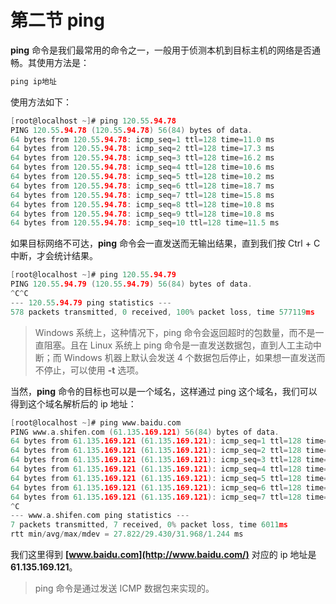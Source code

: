 # 第二节 ping

**ping** 命令是我们最常用的命令之一，一般用于侦测本机到目标主机的网络是否通畅。其使用方法是：

```c
ping ip地址
```

使用方法如下：

```c
[root@localhost ~]# ping 120.55.94.78
PING 120.55.94.78 (120.55.94.78) 56(84) bytes of data.
64 bytes from 120.55.94.78: icmp_seq=1 ttl=128 time=11.0 ms
64 bytes from 120.55.94.78: icmp_seq=2 ttl=128 time=17.3 ms
64 bytes from 120.55.94.78: icmp_seq=3 ttl=128 time=16.2 ms
64 bytes from 120.55.94.78: icmp_seq=4 ttl=128 time=10.6 ms
64 bytes from 120.55.94.78: icmp_seq=5 ttl=128 time=10.2 ms
64 bytes from 120.55.94.78: icmp_seq=6 ttl=128 time=18.7 ms
64 bytes from 120.55.94.78: icmp_seq=7 ttl=128 time=15.8 ms
64 bytes from 120.55.94.78: icmp_seq=8 ttl=128 time=10.8 ms
64 bytes from 120.55.94.78: icmp_seq=9 ttl=128 time=10.8 ms
64 bytes from 120.55.94.78: icmp_seq=10 ttl=128 time=11.5 ms
```

如果目标网络不可达，**ping** 命令会一直发送而无输出结果，直到我们按 Ctrl + C 中断，才会统计结果。

```c
[root@localhost ~]# ping 120.55.94.79
PING 120.55.94.79 (120.55.94.79) 56(84) bytes of data.
^C^C
--- 120.55.94.79 ping statistics ---
578 packets transmitted, 0 received, 100% packet loss, time 577119ms
```

> Windows 系统上，这种情况下，ping 命令会返回超时的包数量，而不是一直阻塞。且在 Linux 系统上 ping 命令是一直发送数据包，直到人工主动中断；而 Windows 机器上默认会发送 4 个数据包后停止，如果想一直发送而不停止，可以使用 **-t** 选项。

当然，**ping** 命令的目标也可以是一个域名，这样通过 ping 这个域名，我们可以得到这个域名解析后的 ip 地址：

```c
[root@localhost ~]# ping www.baidu.com
PING www.a.shifen.com (61.135.169.121) 56(84) bytes of data.
64 bytes from 61.135.169.121 (61.135.169.121): icmp_seq=1 ttl=128 time=30.3 ms
64 bytes from 61.135.169.121 (61.135.169.121): icmp_seq=2 ttl=128 time=28.8 ms
64 bytes from 61.135.169.121 (61.135.169.121): icmp_seq=3 ttl=128 time=29.0 ms
64 bytes from 61.135.169.121 (61.135.169.121): icmp_seq=4 ttl=128 time=31.9 ms
64 bytes from 61.135.169.121 (61.135.169.121): icmp_seq=5 ttl=128 time=28.8 ms
64 bytes from 61.135.169.121 (61.135.169.121): icmp_seq=6 ttl=128 time=27.8 ms
64 bytes from 61.135.169.121 (61.135.169.121): icmp_seq=7 ttl=128 time=29.0 ms
^C
--- www.a.shifen.com ping statistics ---
7 packets transmitted, 7 received, 0% packet loss, time 6011ms
rtt min/avg/max/mdev = 27.822/29.430/31.968/1.244 ms
```

我们这里得到 **[www.baidu.com](http://www.baidu.com/)** 对应的 ip 地址是 **61.135.169.121**。

> ping 命令是通过发送 ICMP 数据包来实现的。